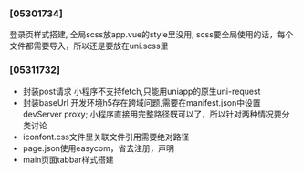 ### [05301734]
登录页样式搭建, 
全局scss放app.vue的style里没用, scss要全局使用的话，每个文件都需要导入，所以还是要放在uni.scss里
### [05311732]
- 封装post请求
  小程序不支持fetch,只能用uniapp的原生uni-request
- 封装baseUrl
  开发环境h5存在跨域问题,需要在manifest.json中设置devServer proxy; 小程序直接用完整路径既可以了，所以针对两种情况要分类讨论
- iconfont.css文件里关联文件引用需要绝对路径	
- page.json使用easycom，省去注册，声明
- main页面tabbar样式搭建
	